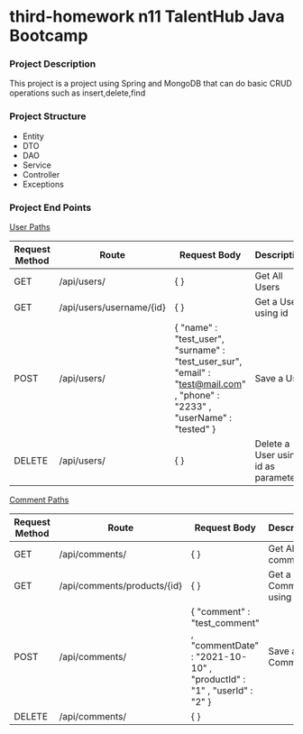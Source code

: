 # third-homework n11 TalentHub Java Bootcamp


### Project Description

This project is a project using Spring and MongoDB that can do basic CRUD operations such as insert,delete,find

### Project Structure

- Entity
- DTO
- DAO
- Service
- Controller
- Exceptions


### Project End Points

[User Paths](second-homework/src/main/java/com/example/secondhomework/controller/UserController.java)

| Request Method | Route                    | Request Body                                                                                                                  | Description                         |
|----------------|--------------------------|-------------------------------------------------------------------------------------------------------------------------------|-------------------------------------|
|       GET      | /api/users/              | {  }                                                                                                                          | Get All Users                       |
|       GET      | /api/users/username/{id} | {  }                                                                                                                          | Get a User using id                 |
|      POST      | /api/users/              | {  "name" : "test_user", "surname" : "test_user_sur", "email" : "test@mail.com" , "phone" : "2233" , "userName" : "tested"  } | Save a User                         |
|     DELETE     | /api/users/              | {  }                                                                                                                          | Delete a User using id as parameter |


[Comment Paths](second-homework/src/main/java/com/example/secondhomework/controller/ProductCommentController.java )

| Request Method | Route                       | Request Body                                                                                        | Description                                      |
|----------------|-----------------------------|-----------------------------------------------------------------------------------------------------|--------------------------------------------------|
|       GET      | /api/comments/              | {  }                                                                                                | Get All comments                                 |
|       GET      | /api/comments/products/{id} | {  }                                                                                                | Get a Comment using id                           |
|      POST      | /api/comments/              | {  "comment" : "test_comment" , "commentDate" : "2021-10-10" , "productId" : "1" , "userId" : "2" } | Save a Comment                                   |
|     DELETE     | /api/comments/              | {  }          